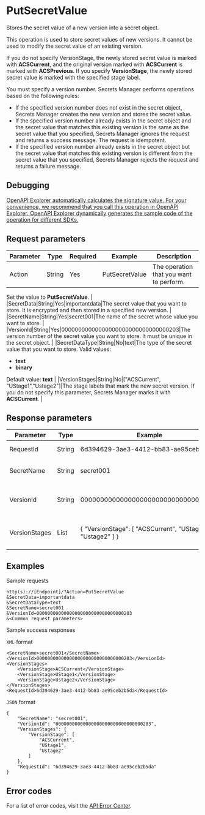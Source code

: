 # PutSecretValue

Stores the secret value of a new version into a secret object.

This operation is used to store secret values of new versions. It cannot be used to modify the secret value of an existing version.

If you do not specify VersionStage, the newly stored secret value is marked with **ACSCurrent**, and the original version marked with **ACSCurrent** is marked with **ACSPrevious**. If you specify **VersionStage**, the newly stored secret value is marked with the specified stage label.

You must specify a version number. Secrets Manager performs operations based on the following rules:

-   If the specified version number does not exist in the secret object, Secrets Manager creates the new version and stores the secret value.
-   If the specified version number already exists in the secret object and the secret value that matches this existing version is the same as the secret value that you specified, Secrets Manager ignores the request and returns a success message. The request is idempotent.
-   If the specified version number already exists in the secret object but the secret value that matches this existing version is different from the secret value that you specified, Secrets Manager rejects the request and returns a failure message.

## Debugging

[OpenAPI Explorer automatically calculates the signature value. For your convenience, we recommend that you call this operation in OpenAPI Explorer. OpenAPI Explorer dynamically generates the sample code of the operation for different SDKs.](https://api.aliyun.com/#product=Kms&api=PutSecretValue&type=RPC&version=2016-01-20)

## Request parameters

|Parameter|Type|Required|Example|Description|
|---------|----|--------|-------|-----------|
|Action|String|Yes|PutSecretValue|The operation that you want to perform.

 Set the value to **PutSecretValue**. |
|SecretData|String|Yes|importantdata|The secret value that you want to store. It is encrypted and then stored in a specified new version. |
|SecretName|String|Yes|secret001|The name of the secret whose value you want to store. |
|VersionId|String|Yes|00000000000000000000000000000000203|The version number of the secret value you want to store. It must be unique in the secret object. |
|SecretDataType|String|No|text|The type of the secret value that you want to store. Valid values:

 -   **text**
-   **binary**

Default value: **text** |
|VersionStages|String|No|\["ACSCurrent", "UStage1","Ustage2"\]|The stage labels that mark the new secret version. If you do not specify this parameter, Secrets Manager marks it with **ACSCurrent**. |

## Response parameters

|Parameter|Type|Example|Description|
|---------|----|-------|-----------|
|RequestId|String|6d394629-3ae3-4412-bb83-ae95ceb2b5da|The ID of the request. |
|SecretName|String|secret001|The name of the secret. |
|VersionId|String|00000000000000000000000000000000203|The version number of the secret value. |
|VersionStages|List|\{ "VersionStage": \[ "ACSCurrent", "UStage1", "Ustage2" \] \}|Stage labels that mark the version. |

## Examples

Sample requests

```
http(s)://[Endpoint]/?Action=PutSecretValue
&SecretData=importantdata
&SecretDataType=text
&SecretName=secret001
&VersionId=00000000000000000000000000000000203
&<Common request parameters>
```

Sample success responses

`XML` format

```
<SecretName>secret001</SecretName>
<VersionId>00000000000000000000000000000000203</VersionId>
<VersionStages>
    <VersionStage>ACSCurrent</VersionStage>
    <VersionStage>UStage1</VersionStage>
    <VersionStage>Ustage2</VersionStage>
</VersionStages>
<RequestId>6d394629-3ae3-4412-bb83-ae95ceb2b5da</RequestId>
```

`JSON` format

```
{
    "SecretName": "secret001",
    "VersionId": "00000000000000000000000000000000203",
    "VersionStages": {
        "VersionStage": [
            "ACSCurrent",
            "UStage1",
            "Ustage2"
        ]
    },
    "RequestId": "6d394629-3ae3-4412-bb83-ae95ceb2b5da"
}
```

## Error codes

For a list of error codes, visit the [API Error Center](https://error-center.alibabacloud.com/status/product/Kms).

